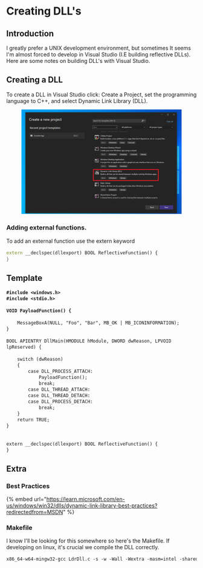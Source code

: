 # Creating DLL's

## Introduction

I greatly prefer a UNIX development environment, but sometimes It seems I'm almost forced to develop in Visual Studio (I.E building reflective DLLs). Here are some notes on building DLL's with Visual Studio.&#x20;

## Creating a DLL

To create a DLL in Visual Studio click: Create a Project, set the programming language to C++,  and select Dynamic Link Library (DLL).

<figure><img src="../../.gitbook/assets/image (2) (1) (1) (1) (1).png" alt=""><figcaption></figcaption></figure>



### Adding external functions.

To add an external function use the extern keyword

```cpp
extern __declspec(dllexport) BOOL ReflectiveFunction() {
}
```



## Template

<pre class="language-c"><code class="lang-c"><strong>#include &#x3C;windows.h>
</strong><strong>#include &#x3C;stdio.h>
</strong><strong>
</strong><strong>VOID PayloadFunction() {
</strong>
    MessageBoxA(NULL, "Foo", "Bar", MB_OK | MB_ICONINFORMATION);
}

BOOL APIENTRY DllMain(HMODULE hModule, DWORD dwReason, LPVOID lpReserved) {

    switch (dwReason)
    {
        case DLL_PROCESS_ATTACH:
            PayloadFunction();
            break;
        case DLL_THREAD_ATTACH:
        case DLL_THREAD_DETACH:
        case DLL_PROCESS_DETACH:
            break;
    }
    return TRUE;
}


extern __declspec(dllexport) BOOL ReflectiveFunction() {
}
</code></pre>



###

## Extra

### Best Practices

{% embed url="https://learn.microsoft.com/en-us/windows/win32/dlls/dynamic-link-library-best-practices?redirectedfrom=MSDN" %}

### Makefile

I know I'll be looking for this somewhere so here's the Makefile. If developing on linux, it's crucial we compile the DLL correctly.

```makefile
x86_64-w64-mingw32-gcc LdrDll.c -s -w -Wall -Wextra -masm=intel -shared -fPIC -e DllMain -Os -fno-asynchronous-unwind-tables Source/* -I Include -o Reflective.dll -lntdll -luser32 -DWIN_X64
```
